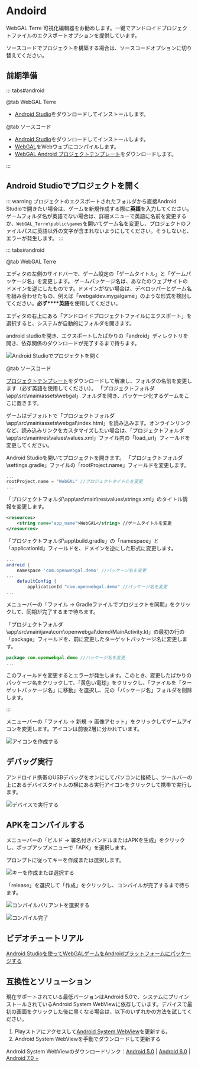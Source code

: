 # Andoird

WebGAL Terre 可視化編輯器をお勧めします。一键でアンドロイドプロジェクトファイルのエクスポートオプションを提供しています。

ソースコードでプロジェクトを構築する場合は、ソースコードオプションに切り替えてください。

## 前期準備

::: tabs#android

@tab WebGAL Terre

* [Android Studio](https://developer.android.com/studio)をダウンロードしてインストールします。

@tab ソースコード

* [Android Studio](https://developer.android.com/studio)をダウンロードしてインストールします。
* [WebGAL](https://github.com/MakinoharaShoko/WebGAL)をWebウェブにコンパイルします。
* [WebGAL Android プロジェクトテンプレート](https://github.com/nini22P/WebGAL-Android)をダウンロードします。

:::

## Android Studioでプロジェクトを開く

::: warning
プロジェクトのエクスポートされたフォルダから直接Android Studioで開きたい場合は、ゲームを新規作成する際に**英語**を入力してください。ゲームフォルダ名が英語でない場合は、詳細メニューで英語に名前を変更するか、`WebGAL_Terre\public\games`を開いてゲーム名を変更し、プロジェクトのファイルパスに英語以外の文字が含まれないようにしてください。そうしないと、エラーが発生します。
:::

::: tabs#android

@tab WebGAL Terre

エディタの左側のサイドバーで、ゲーム設定の「ゲームタイトル」と「ゲームパッケージ名」を変更します。
ゲームパッケージ名は、あなたのウェブサイトのドメインを逆にしたものです。ドメインがない場合は、デベロッパーとゲーム名を組み合わせたもの、例えば「webgaldev.mygalgame」のような形式を検討してください。**必ず****英語**を使用してください。

エディタの右上にある「アンドロイドプロジェクトファイルにエクスポート」を選択すると、システムが自動的にフォルダを開きます。

android studioを開き、エクスポートしたばかりの「android」ディレクトリを開き、依存関係のダウンロードが完了するまで待ちます。

![Android Studioでプロジェクトを開く](open-in-android-studio.jpg)

@tab ソースコード

[プロジェクトテンプレート](https://github.com/nini22P/WebGAL-Android)をダウンロードして解凍し、フォルダの名前を変更します（必ず英語を使用してください）。
「プロジェクトフォルダ\app\src\main\assets\webgal」フォルダを開き、パッケージ化するゲームをここに置きます。

ゲームはデフォルトで「プロジェクトフォルダ\app\src\main\assets\webgal\index.html」を読み込みます。オンラインリンクなど、読み込みリンクをカスタマイズしたい場合は、「プロジェクトフォルダ\app\src\main\res\values\values.xml」ファイル内の「load_url」フィールドを変更してください。

Android Studioを開いてプロジェクトを開きます。
「プロジェクトフォルダ\settings.gradle」ファイルの「rootProject.name」フィールドを変更します。

``` gradle
...
rootProject.name = "WebGAL" //プロジェクトタイトルを変更
...
```

「プロジェクトフォルダ\app\src\main\res\values\strings.xml」のタイトル情報を変更します。

``` xml
<resources>
    <string name="app_name">WebGAL</string> //ゲームタイトルを変更
</resources>
```

「プロジェクトフォルダ\app\build.gradle」の「namespace」と「applicationId」フィールドを、ドメインを逆にした形式に変更します。

``` gradle
...
android {
    namespace 'com.openwebgal.demo' //パッケージ名を変更
...
    defaultConfig {
        applicationId "com.openwebgal.demo" //パッケージ名を変更
...
```

メニューバーの「ファイル -> Gradleファイルでプロジェクトを同期」をクリックして、同期が完了するまで待ちます。

「プロジェクトフォルダ\app\src\main\java\com\openwebgal\demo\MainActivity.kt」の最初の行の「package」フィールドを、前に変更したターゲットパッケージ名に変更します。

``` kotlin
package com.openwebgal.demo //パッケージ名を変更
...
```

このフィールドを変更するとエラーが発生します。このとき、変更したばかりのパッケージ名をクリックして、「黄色い電球」をクリックし、「ファイルを「ターゲットパッケージ名」に移動」を選択し、元の「パッケージ名」フォルダを削除します。

:::

メニューバーの「ファイル -> 新規 -> 画像アセット」をクリックしてゲームアイコンを変更します。アイコンは前後2層に分かれています。

![アイコンを作成する](create-icons.jpg)

## デバッグ実行

アンドロイド携帯のUSBデバッグをオンにしてパソコンに接続し、ツールバーの上にあるデバイスタイトルの横にある実行アイコンをクリックして携帯で実行します。

![デバイスで実行する](run-app.jpg)

## APKをコンパイルする

メニューバーの「ビルド -> 署名付きバンドルまたはAPKを生成」をクリックし、ポップアップメニューで「APK」を選択します。

プロンプトに従ってキーを作成または選択します。

![キーを作成または選択する](keystore.jpg)

「release」を選択して「作成」をクリックし、コンパイルが完了するまで待ちます。

![コンパイルバリアントを選択する](build.jpg)

![コンパイル完了](finsh.jpg)

## ビデオチュートリアル

[Android Studioを使ってWebGALゲームをAndroidプラットフォームにパッケージする](https://www.bilibili.com/video/BV1m24y1J7ct/)

## 互換性とソリューション

現在サポートされている最低バージョンはAndroid 5.0で、システムにプリインストールされているAndroid System WebViewに依存しています。デバイスで最初の画面をクリックした後に黒くなる場合は、以下のいずれかの方法を試してください。

1. Playストアにアクセスして[Android System WebView](https://play.google.com/store/apps/details?id=com.google.android.webview)を更新する。
2. Android System WebViewを手動でダウンロードして更新する

Android System WebViewのダウンロードリンク：[Android 5.0](https://www.apkmirror.com/apk/google-inc/android-system-webview/android-system-webview-95-0-4638-74-release/) | [Android 6.0](https://www.apkmirror.com/apk/google-inc/android-system-webview/android-system-webview-106-0-5249-126-release/) | [Android 7.0 +](https://www.apkmirror.com/apk/google-inc/android-system-webview/)